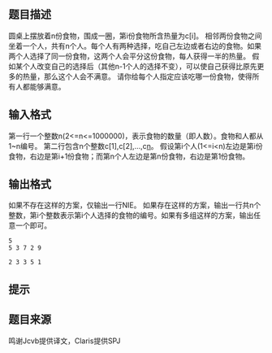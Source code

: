 


## 题目描述
圆桌上摆放着n份食物，围成一圈，第i份食物所含热量为c[i]。
相邻两份食物之间坐着一个人，共有n个人。每个人有两种选择，吃自己左边或者右边的食物。如果两个人选择了同一份食物，这两个人会平分这份食物，每人获得一半的热量。
假如某个人改变自己的选择后（其他n-1个人的选择不变），可以使自己获得比原先更多的热量，那么这个人会不满意。
请你给每个人指定应该吃哪一份食物，使得所有人都能够满意。
## 输入格式
第一行一个整数n(2<=n<=1000000)，表示食物的数量（即人数）。食物和人都从1~n编号。
第二行包含n个整数c[1],c[2],…,c[n](1<=c[i]<=10^9)。
假设第i个人(1<=i<n)左边是第i份食物，右边是第i+1份食物；而第n个人左边是第n份食物，右边是第1份食物。
## 输出格式
如果不存在这样的方案，仅输出一行NIE。
如果存在这样的方案，输出一行共n个整数，第i个整数表示第i个人选择的食物的编号。如果有多组这样的方案，输出任意一个即可。

```input1
5
5 3 7 2 9

```

```output1
2 3 3 5 1
```

## 提示
## 题目来源
鸣谢Jcvb提供译文，Claris提供SPJ


